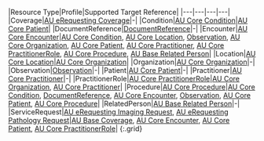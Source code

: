 |Resource Type|Profile|Supported Target Reference|
|---|---|---|---|
|Coverage|[AU eRequesting Coverage](StructureDefinition-au-erequesting-coverage.html)|-|
|Condition|[AU Core Condition](https://build.fhir.org/ig/hl7au/au-fhir-core/StructureDefinition-au-core-condition.html)|[AU Core Patient](https://build.fhir.org/ig/hl7au/au-fhir-core/StructureDefinition-au-core-patient.html)|
|DocumentReference|[DocumentReference](http://hl7.org/fhir/R4/documentreference.html)|-|
|Encounter|[AU Core Encounter](https://build.fhir.org/ig/hl7au/au-fhir-core/StructureDefinition-au-core-encounter.html)|[AU Core Condition](https://build.fhir.org/ig/hl7au/au-fhir-core/StructureDefinition-au-core-condition.html), [AU Core Location](https://build.fhir.org/ig/hl7au/au-fhir-core/StructureDefinition-au-core-location.html), [Observation](http://hl7.org/fhir/R4/observation.html), [AU Core Organization](https://build.fhir.org/ig/hl7au/au-fhir-core/StructureDefinition-au-core-organization.html), [AU Core Patient](https://build.fhir.org/ig/hl7au/au-fhir-core/StructureDefinition-au-core-patient.html), [AU Core Practitioner](https://build.fhir.org/ig/hl7au/au-fhir-core/StructureDefinition-au-core-practitioner.html), [AU Core PractitionerRole](https://build.fhir.org/ig/hl7au/au-fhir-core/StructureDefinition-au-core-practitionerrole.html), [AU Core Procedure](https://build.fhir.org/ig/hl7au/au-fhir-core/StructureDefinition-au-core-procedure.html), [AU Base Related Person](https://build.fhir.org/ig/hl7au/au-fhir-base/StructureDefinition-au-relatedperson.html)|
|Location|[AU Core Location](https://build.fhir.org/ig/hl7au/au-fhir-core/StructureDefinition-au-core-location.html)|[AU Core Organization](https://build.fhir.org/ig/hl7au/au-fhir-core/StructureDefinition-au-core-organization.html)|
|Organization|[AU Core Organization](https://build.fhir.org/ig/hl7au/au-fhir-core/StructureDefinition-au-core-organization.html)|-|
|Observation|[Observation](http://hl7.org/fhir/R4/observation.html)|-|
|Patient|[AU Core Patient](https://build.fhir.org/ig/hl7au/au-fhir-core/StructureDefinition-au-core-patient.html)|-|
|Practitioner|[AU Core Practitioner](https://build.fhir.org/ig/hl7au/au-fhir-core/StructureDefinition-au-core-practitioner.html)|-|
|PractitionerRole|[AU Core PractitionerRole](https://build.fhir.org/ig/hl7au/au-fhir-core/StructureDefinition-au-core-practitionerrole.html)|[AU Core Organization](https://build.fhir.org/ig/hl7au/au-fhir-core/StructureDefinition-au-core-organization.html), [AU Core Practitioner](https://build.fhir.org/ig/hl7au/au-fhir-core/StructureDefinition-au-core-practitioner.html)|
|Procedure|[AU Core Procedure](https://build.fhir.org/ig/hl7au/au-fhir-core/StructureDefinition-au-core-procedure.html)|[AU Core Condition](https://build.fhir.org/ig/hl7au/au-fhir-core/StructureDefinition-au-core-condition.html), [DocumentReference](http://hl7.org/fhir/R4/documentreference.html), [AU Core Encounter](https://build.fhir.org/ig/hl7au/au-fhir-core/StructureDefinition-au-core-encounter.html), [Observation](http://hl7.org/fhir/R4/observation.html), [AU Core Patient](https://build.fhir.org/ig/hl7au/au-fhir-core/StructureDefinition-au-core-patient.html), [AU Core Procedure](https://build.fhir.org/ig/hl7au/au-fhir-core/StructureDefinition-au-core-procedure.html)|
|RelatedPerson|[AU Base Related Person](https://build.fhir.org/ig/hl7au/au-fhir-base/StructureDefinition-au-relatedperson.html)|-|
|ServiceRequest|[AU eRequesting Imaging Request](StructureDefinition-au-erequesting-servicerequest-imag.html), [AU eRequesting Pathology Request](StructureDefinition-au-erequesting-servicerequest-path.html)|[AU Base Coverage](https://build.fhir.org/ig/hl7au/au-fhir-base/StructureDefinition-au-coverage.html), [AU Core Encounter](https://build.fhir.org/ig/hl7au/au-fhir-core/StructureDefinition-au-core-encounter.html), [AU Core Patient](https://build.fhir.org/ig/hl7au/au-fhir-core/StructureDefinition-au-core-patient.html), [AU Core PractitionerRole](https://build.fhir.org/ig/hl7au/au-fhir-core/StructureDefinition-au-core-practitionerrole.html)|
{:.grid}